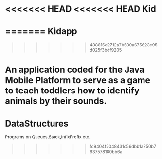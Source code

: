 <<<<<<< HEAD
<<<<<<< HEAD
Kid
===
=======
Kidapp
======
>>>>>>> 488615d2712a7b580a675623e95d025f3bdf9205

An application coded for the Java Mobile Platform to serve as a game to teach toddlers how to identify animals by their sounds.
=======
DataStructures
==============

Programs on Queues,Stack,InfixPrefix etc.
>>>>>>> fc9404f2048431c56dbb1a250b7637578180bb6a
